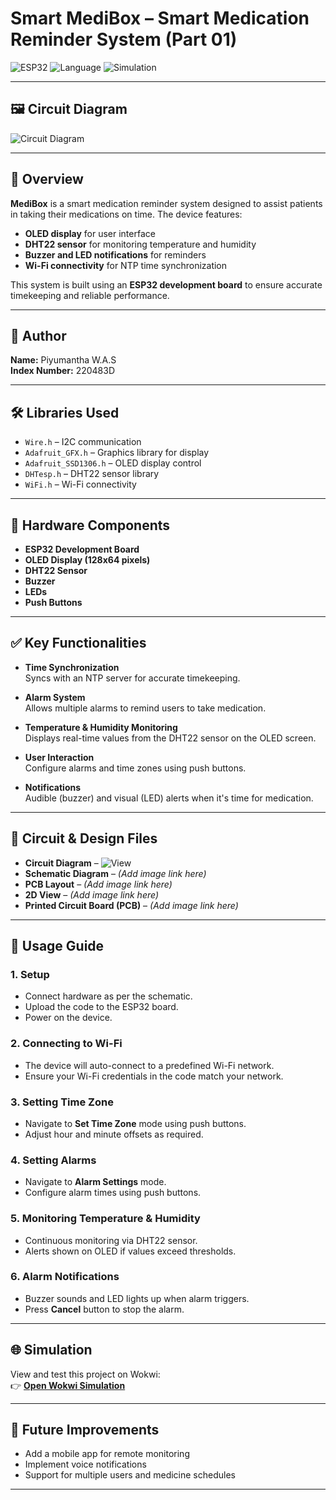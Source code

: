 # Smart MediBox – Smart Medication Reminder System (Part 01)

![ESP32](https://img.shields.io/badge/Platform-ESP32-blue)
![Language](https://img.shields.io/badge/Language-Arduino-green)
![Simulation](https://img.shields.io/badge/Simulation-Wokwi-orange)


---

## 🖼 Circuit Diagram
![Circuit Diagram](View.jpg)

---

## 📌 Overview
**MediBox** is a smart medication reminder system designed to assist patients in taking their medications on time. The device features:

* **OLED display** for user interface  
* **DHT22 sensor** for monitoring temperature and humidity  
* **Buzzer and LED notifications** for reminders  
* **Wi-Fi connectivity** for NTP time synchronization  

This system is built using an **ESP32 development board** to ensure accurate timekeeping and reliable performance.

---

## 👤 Author
**Name:** Piyumantha W.A.S  
**Index Number:** 220483D  

---

## 🛠️ Libraries Used
* `Wire.h` – I2C communication  
* `Adafruit_GFX.h` – Graphics library for display  
* `Adafruit_SSD1306.h` – OLED display control  
* `DHTesp.h` – DHT22 sensor library  
* `WiFi.h` – Wi-Fi connectivity  

---

## 🔧 Hardware Components
* **ESP32 Development Board**  
* **OLED Display (128x64 pixels)**  
* **DHT22 Sensor**  
* **Buzzer**  
* **LEDs**  
* **Push Buttons**  

---

## ✅ Key Functionalities
* **Time Synchronization**  
  Syncs with an NTP server for accurate timekeeping.  

* **Alarm System**  
  Allows multiple alarms to remind users to take medication.  

* **Temperature & Humidity Monitoring**  
  Displays real-time values from the DHT22 sensor on the OLED screen.  

* **User Interaction**  
  Configure alarms and time zones using push buttons.  

* **Notifications**  
  Audible (buzzer) and visual (LED) alerts when it's time for medication.  

---

## 📐 Circuit & Design Files
* **Circuit Diagram** – ![View](Circuit_diagram.png)  
* **Schematic Diagram** – *(Add image link here)*  
* **PCB Layout** – *(Add image link here)*  
* **2D View** – *(Add image link here)*  
* **Printed Circuit Board (PCB)** – *(Add image link here)*  

---

## 🚀 Usage Guide
### 1. Setup
* Connect hardware as per the schematic.  
* Upload the code to the ESP32 board.  
* Power on the device.  

### 2. Connecting to Wi-Fi
* The device will auto-connect to a predefined Wi-Fi network.  
* Ensure your Wi-Fi credentials in the code match your network.  

### 3. Setting Time Zone
* Navigate to **Set Time Zone** mode using push buttons.  
* Adjust hour and minute offsets as required.  

### 4. Setting Alarms
* Navigate to **Alarm Settings** mode.  
* Configure alarm times using push buttons.  

### 5. Monitoring Temperature & Humidity
* Continuous monitoring via DHT22 sensor.  
* Alerts shown on OLED if values exceed thresholds.  

### 6. Alarm Notifications
* Buzzer sounds and LED lights up when alarm triggers.  
* Press **Cancel** button to stop the alarm.  

---

## 🌐 Simulation
View and test this project on Wokwi:  
👉 [**Open Wokwi Simulation**](https://wokwi.com/projects/426754863944303617)

---

## 🔮 Future Improvements
* Add a mobile app for remote monitoring  
* Implement voice notifications  
* Support for multiple users and medicine schedules  

---

